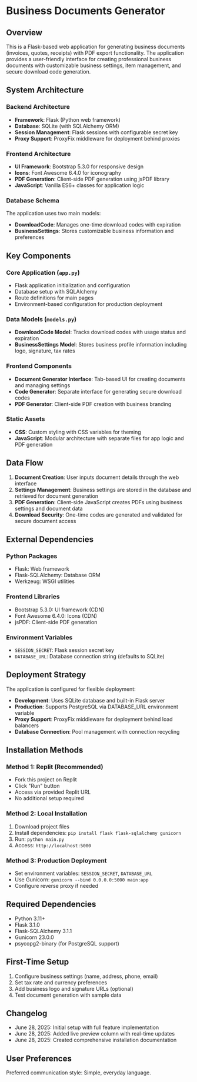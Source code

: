 # Business Documents Generator

## Overview

This is a Flask-based web application for generating business documents (invoices, quotes, receipts) with PDF export functionality. The application provides a user-friendly interface for creating professional business documents with customizable business settings, item management, and secure download code generation.

## System Architecture

### Backend Architecture
- **Framework**: Flask (Python web framework)
- **Database**: SQLite (with SQLAlchemy ORM)
- **Session Management**: Flask sessions with configurable secret key
- **Proxy Support**: ProxyFix middleware for deployment behind proxies

### Frontend Architecture
- **UI Framework**: Bootstrap 5.3.0 for responsive design
- **Icons**: Font Awesome 6.4.0 for iconography
- **PDF Generation**: Client-side PDF generation using jsPDF library
- **JavaScript**: Vanilla ES6+ classes for application logic

### Database Schema
The application uses two main models:
- **DownloadCode**: Manages one-time download codes with expiration
- **BusinessSettings**: Stores customizable business information and preferences

## Key Components

### Core Application (`app.py`)
- Flask application initialization and configuration
- Database setup with SQLAlchemy
- Route definitions for main pages
- Environment-based configuration for production deployment

### Data Models (`models.py`)
- **DownloadCode Model**: Tracks download codes with usage status and expiration
- **BusinessSettings Model**: Stores business profile information including logo, signature, tax rates

### Frontend Components
- **Document Generator Interface**: Tab-based UI for creating documents and managing settings
- **Code Generator**: Separate interface for generating secure download codes
- **PDF Generator**: Client-side PDF creation with business branding

### Static Assets
- **CSS**: Custom styling with CSS variables for theming
- **JavaScript**: Modular architecture with separate files for app logic and PDF generation

## Data Flow

1. **Document Creation**: User inputs document details through the web interface
2. **Settings Management**: Business settings are stored in the database and retrieved for document generation
3. **PDF Generation**: Client-side JavaScript creates PDFs using business settings and document data
4. **Download Security**: One-time codes are generated and validated for secure document access

## External Dependencies

### Python Packages
- Flask: Web framework
- Flask-SQLAlchemy: Database ORM
- Werkzeug: WSGI utilities

### Frontend Libraries
- Bootstrap 5.3.0: UI framework (CDN)
- Font Awesome 6.4.0: Icons (CDN)
- jsPDF: Client-side PDF generation

### Environment Variables
- `SESSION_SECRET`: Flask session secret key
- `DATABASE_URL`: Database connection string (defaults to SQLite)

## Deployment Strategy

The application is configured for flexible deployment:
- **Development**: Uses SQLite database and built-in Flask server
- **Production**: Supports PostgreSQL via DATABASE_URL environment variable
- **Proxy Support**: ProxyFix middleware for deployment behind load balancers
- **Database Connection**: Pool management with connection recycling

## Installation Methods

### Method 1: Replit (Recommended)
- Fork this project on Replit
- Click "Run" button
- Access via provided Replit URL
- No additional setup required

### Method 2: Local Installation
1. Download project files
2. Install dependencies: `pip install flask flask-sqlalchemy gunicorn`
3. Run: `python main.py`
4. Access: `http://localhost:5000`

### Method 3: Production Deployment
- Set environment variables: `SESSION_SECRET`, `DATABASE_URL`
- Use Gunicorn: `gunicorn --bind 0.0.0.0:5000 main:app`
- Configure reverse proxy if needed

## Required Dependencies
- Python 3.11+
- Flask 3.1.0
- Flask-SQLAlchemy 3.1.1
- Gunicorn 23.0.0
- psycopg2-binary (for PostgreSQL support)

## First-Time Setup
1. Configure business settings (name, address, phone, email)
2. Set tax rate and currency preferences
3. Add business logo and signature URLs (optional)
4. Test document generation with sample data

## Changelog

- June 28, 2025: Initial setup with full feature implementation
- June 28, 2025: Added live preview column with real-time updates
- June 28, 2025: Created comprehensive installation documentation

## User Preferences

Preferred communication style: Simple, everyday language.